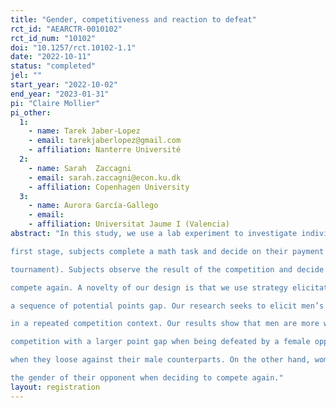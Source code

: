 ```yaml
---
title: "Gender, competitiveness and reaction to defeat"
rct_id: "AEARCTR-0010102"
rct_id_num: "10102"
doi: "10.1257/rct.10102-1.1"
date: "2022-10-11"
status: "completed"
jel: ""
start_year: "2022-10-02"
end_year: "2023-01-31"
pi: "Claire Mollier"
pi_other:
  1:
    - name: Tarek Jaber-Lopez
    - email: tarekjaberlopez@gmail.com
    - affiliation: Nanterre Université
  2:
    - name: Sarah  Zaccagni
    - email: sarah.zaccagni@econ.ku.dk
    - affiliation: Copenhagen University
  3:
    - name: Aurora García-Gallego
    - email: 
    - affiliation: Universitat Jaume I (Valencia)
abstract: "In this study, we use a lab experiment to investigate individuals’ reaction after a defeat. In a
first stage, subjects complete a math task and decide on their payment scheme (piece-rate vs
tournament). Subjects observe the result of the competition and decide whether they want to
compete again. A novelty of our design is that we use strategy elicitation method by providing
a sequence of potential points gap. Our research seeks to elicit men’s and women’s behaviors
in a repeated competition context. Our results show that men are more willing to re-enter the
competition with a larger point gap when being defeated by a female opponent, compared to
when they loose against their male counterparts. On the other hand, women are indifferent to
the gender of their opponent when deciding to compete again."
layout: registration
---
```


